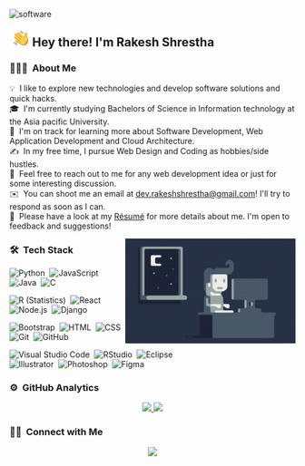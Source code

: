 ![software](https://user-images.githubusercontent.com/56125560/122636303-40151880-d108-11eb-9292-f800fbb770a3.png)


<img alt="Night Coding" src="./assets/Hand%20Wave.gif" width='40' align="left"/><h2>Hey there! I'm Rakesh Shrestha</h2>

<!-- ## 👋 &nbsp;Hey there! I'm Rakesh Shrestha -->

### 👨🏻‍💻 &nbsp;About Me

💡 &nbsp;I like to explore new technologies and develop software solutions and quick hacks.\
🎓 &nbsp;I'm currently studying Bachelors of Science in Information technology at the Asia pacific University.\
🌱 &nbsp;I'm on track for learning more about Software Development, Web Application Development and Cloud Architecture.\
✍️ &nbsp;In my free time, I pursue Web Design and Coding as hobbies/side hustles.\
💬 &nbsp;Feel free to reach out to me for any web development idea or just for some interesting discussion.\
✉️ &nbsp;You can shoot me an email at dev.rakeshshrestha@gmail.com! I'll try to respond as soon as I can.\
📄 &nbsp;Please have a look at my [Résumé](https://www.shrestharakesh.com.np/lol.php) for more details about me. I'm open to feedback and suggestions!

<img alt="Night Coding" src="https://github.com/RakeshStha/RakeshStha/blob/main/assets/Night-Coding.gif?raw=true" align="right"/>

### 🛠 &nbsp;Tech Stack

![Python](https://img.shields.io/badge/-Python-05122A?style=flat&logo=python)&nbsp;
![JavaScript](https://img.shields.io/badge/-JavaScript-05122A?style=flat&logo=javascript)&nbsp;
![Java](https://img.shields.io/badge/-Java-05122A?style=flat&logo=Java&logoColor=FFA518)&nbsp;
![C](https://img.shields.io/badge/-C-05122A?style=flat&logo=C&logoColor=A8B9CC)&nbsp;
<!-- ![C++](https://img.shields.io/badge/-C++-05122A?style=flat&logo=C%2B%2B&logoColor=00599C)&nbsp; -->
![R (Statistics)](https://img.shields.io/badge/-R-05122A?style=flat&logo=R&logoColor=276DC3)&nbsp;
![React](https://img.shields.io/badge/-React-05122A?style=flat&logo=react)&nbsp;
![Node.js](https://img.shields.io/badge/-Node.js-05122A?style=flat&logo=node.js)&nbsp;
![Django](https://img.shields.io/badge/-Django-05122A?style=flat&logo=django&logoColor=092E20)&nbsp;
<!-- ![Flask](https://img.shields.io/badge/-Flask-05122A?style=flat&logo=flask)&nbsp; -->
![Bootstrap](https://img.shields.io/badge/-Bootstrap-05122A?style=flat&logo=bootstrap&logoColor=563D7C)&nbsp;
![HTML](https://img.shields.io/badge/-HTML-05122A?style=flat&logo=HTML5)&nbsp;
![CSS](https://img.shields.io/badge/-CSS-05122A?style=flat&logo=CSS3&logoColor=1572B6)&nbsp;
![Git](https://img.shields.io/badge/-Git-05122A?style=flat&logo=git)&nbsp;
![GitHub](https://img.shields.io/badge/-GitHub-05122A?style=flat&logo=github)&nbsp;
<!-- ![Markdown](https://img.shields.io/badge/-Markdown-05122A?style=flat&logo=markdown)\ -->
![Visual Studio Code](https://img.shields.io/badge/-Visual%20Studio%20Code-05122A?style=flat&logo=visual-studio-code&logoColor=007ACC)&nbsp;
![RStudio](https://img.shields.io/badge/-RStudio-05122A?style=flat&logo=rstudio)&nbsp;
![Eclipse](https://img.shields.io/badge/-Eclipse-05122A?style=flat&logo=eclipse-ide&logoColor=2C2255)\
![Illustrator](https://img.shields.io/badge/-Illustrator-05122A?style=flat&logo=adobe-illustrator)&nbsp;
![Photoshop](https://img.shields.io/badge/-Photoshop-05122A?style=flat&logo=adobe-photoshop)&nbsp;
![Figma](https://img.shields.io/badge/-Figma-orange)

### ⚙️ &nbsp;GitHub Analytics

<p align="center">
<a href="https://github.com/RakeshStha">
<!--   <img height="180em" src="https://github-readme-stats-eight-theta.vercel.app/api?username=rakeshstha&show_icons=true&theme=algolia&include_all_commits=true&count_private=true"/> -->
  <img height="180em" src="https://github-readme-stats.vercel.app/api?username=rakeshstha&&show_icons=true&title_color=ffffff&icon_color=bb2acf&text_color=daf7dc&bg_color=151515"/>
  <img height="180em" src="https://github-readme-stats-eight-theta.vercel.app/api/top-langs/?username=rakeshstha&layout=compact&langs_count=8&theme=algolia"/>
</a>
</p>

### 🤝🏻 &nbsp;Connect with Me

<p align="center">
<a href="https://www.shrestharakesh.com.np"><img src="https://img.shields.io/badge/-www.shrestharakesh.com.np-3423A6?style=flat&logo=Google-Chrome&logoColor=white"/></a>
</p>
